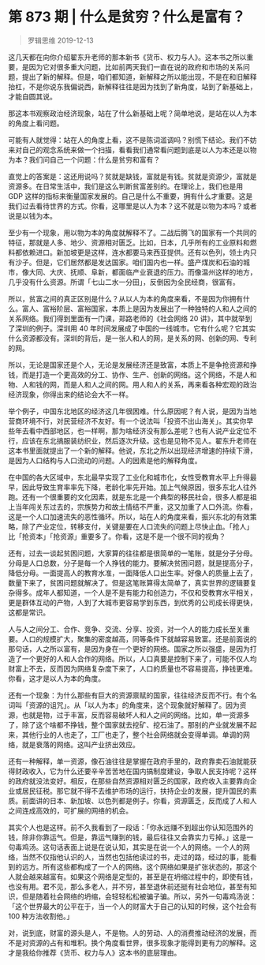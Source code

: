# 第 873 期 | 什么是贫穷？什么是富有？
> 罗辑思维
2019-12-13

这几天都在向你介绍翟东升老师的那本新书《货币、权力与人》。这本书之所以重要，是因为它对很多重大问题，比如前两天我们一直在说的政府和市场的关系问题，提出了新的解释。但是，咱们都知道，新解释之所以能出现，不是在和旧解释抬杠，不是你说东我偏说西，新解释往往是因为找到了新角度，站到了新基础上，才能自圆其说。

那这本书观察政治经济现象，站在了什么新基础上呢？简单地说，是站在以人为本的角度上看问题。

可能有人就觉得：站在人的角度上看，这不是陈词滥调吗？别慌下结论。我们不妨来对自己的观念系统来做一个扫描，看看我们通常看问题到底是以人为本还是以物为本？我们问自己一个问题：什么是贫穷和富有？

直觉上的答案是：这还用说吗？贫就是缺钱，富就是有钱。贫就是资源少，富就是资源多。在日常生活中，我们是这么判断贫富差别的。在理论上，我们也是用 GDP 这样的指标来衡量国家发展的。自己是什么不重要，拥有什么才重要。这是我们过去看待世界的方式。你看，这哪里是以人为本？这不就是以物为本吗？或者说是以钱为本。

至少有一个现象，用以物为本的角度就解释不了。二战后腾飞的国家有一个共同的特征，那就是人多、地少、资源相对匮乏。比如，日本，几乎所有的工业原料和燃料都依赖进口。新加坡更是这样，连水都要马来西亚提供。还有以色列，领土内只有沙子。但是，它们居然都是发达国家。咱们国内也一样。盛产煤炭和石油的城市，像大同、大庆、抚顺、阜新，都面临产业衰退的压力。而像温州这样的地方，几乎没有什么资源。所谓「七山二水一分田」，反倒因为全民经商，很富有。

所以，贫富之间的真正区别是什么？从以人为本的角度来看，不是因为你拥有什么。富人、富裕阶层、富裕国家，本质上是因为发展出了一种独特的人和人之间的关系网络。我们得到里面有一门课，郑路老师的《社会网络 20 讲》，其中就举到了深圳的例子。深圳用 40 年时间发展成了中国的一线城市。它有什么呢？它其实什么资源都没有。深圳的背后，是一张人和人的网，是关系的网、创新的网、专利的网。

所以，无论是国家还是个人，无论是发展经济还是致富，本质上不是争抢资源和挣钱，而是打造一个更高效的分工、协作、生产、创新的网络。这个网络，不是人和物、人和钱的网，而是人和人之间的网。用人和人的关系，再来看各种宏观的政治经济现象，你得出来的结论会大不一样。

举个例子，中国东北地区的经济这几年很困难。什么原因呢？有人说，是因为当地营商环境不行，对民营经济不友好。有一个说法叫「投资不出山海关」。其实你早些年去看中西部地区，也一样啊，那为啥经济没有那么差呢？也有人说产业定位不行，应该在东北搞服装纺织业，然后逐次升级。这也是见物不见人。翟东升老师在这本书里面就提出了一个新的解释。他说，东北之所以出现经济增速的持续下滑，是因为人口结构与人口流动的问题。人的因素是他的解释角度。

在中国的各大区域中，东北最早实现了工业化和城市化，女性受教育水平上升得最早，因此导致生育率率先下降，老龄化率先开始。加上气候原因，很多东北人往外跑。还有一个很重要的文化因素，就是东北是一个典型的移民社会，很多人都是祖上当年闯关东过去的，宗族势力和故土情结不严重，这又加重了人口外流。你看，这是一个人口加速流失的恶性循环。所以，站在人的角度来看，振兴东北的有效策略，除了产业定位，转移支付，关键是要在人口流失的问题上尽快止血。「抢人」比「抢资本」「抢资源」重要多了。你看，这是不是一个很不同的视角？

还有，过去一谈起贫困问题，大家算的往往都是很简单的一笔账，就是分子分母。分母是人口总数，分子是每一个人挣钱的能力。要解决贫困问题，就是提高分子，降低分母。一面提高人的教育水准，一面降低人口出生率。好像人的质量上去了，数量下来了，贫困问题就解决了。但是这笔账算得太简单了，真实世界的逻辑要复杂得多。成年人都知道，一个人是不是有能力和创造力，不仅和受教育水平相关，更是群体互动的产物，人到了大城市更容易学到东西，到优秀的公司成长得更快，这都是常识。

人与人之间分工、合作、竞争、交流、分享、投资，对一个人的能力成长至关重要。人口的规模扩大，聚集的密度越高，同等条件下就越容易致富。还是前面说的那句话，人之所以富有，是因为身在一个更好的网络。国家之所以强盛，是因为打造了一个更好的人和人合作的网络。所以，人口真要是控制下来了，可能不仅人均财富上不去，反而因为网络复杂度下来了，人口的质量也不容易提高，挣钱更难。你看，这才是以人为本的角度。

还有一个现象：为什么那些有巨大的资源禀赋的国家，往往经济反而不行。有个名词叫「资源的诅咒」。从「以人为本」的角度来，这个现象就好解释了。因为资源，也就是物，过于丰富，反而容易破坏人和人之间的网络。比如，单一资源多了，除了这个啥都不挣钱，整个国家就去挖矿、挖石油了。那别的产业就发展不起来，其他行业的人也走了，工厂也走了，整个社会网络就会变得单调。单调的网络，就是衰落的网络。这叫产业挤出效应。

还有一种解释，单一资源，像石油往往是掌握在政府手里的，政府靠卖石油就能获得财政收入，它为什么还要辛辛苦苦地在国内搞制度建设，争取人民支持呢？这样的政府就没法变好。相反，在那些自然资源相对匮乏的国家，政府收入主要靠向企业或居民征税。那它就不得不去维护市场的运行，扶持企业的发展，提升国民的素质。前面讲的日本、新加坡、以色列都是例子。你看，资源匮乏，反而成了人和人之间连成高效的，可扩展的网络的机会。

其实个人也是这样。前不久我看到了一段话：「你永远赚不到超出你认知范围外的钱，除非你靠运气。但是，靠运气赚到的钱，最后往往又会靠实力亏掉。」这是一句毒鸡汤。这句话表面上说是在说认知，其实是在说一个人的网络。一个人的网络，当然不仅指他认识的人，当然也包括他读过的书，走过的路，经过的事，能看到的远方。所有这些都构成了一个人的网络。这个网络如果是扩张状态的，那这个人就会越来越富有。如果这个网络是定型的，甚至是在坍缩过程中的，即使有钱，也没有用。君不见，那么多老人，并不穷，甚至退休前还挺有社会地位，甚至有知识，但是随着社会网络的坍缩，会轻轻松松被骗子骗。所以，另外一句毒鸡汤说：「这个世界最大的公平在于，当一个人的财富大于自己的认知的时候，这个社会有 100 种方法收割他。」

对，说到底，财富的源头是人，不是物。人的劳动、人的消费推动经济的发展，而不是对资源的占有和堆积。换个角度看世界，很多现象才能得到更有力的解释。这才是我给你推荐《货币、权力与人》这本书的底层理由。


